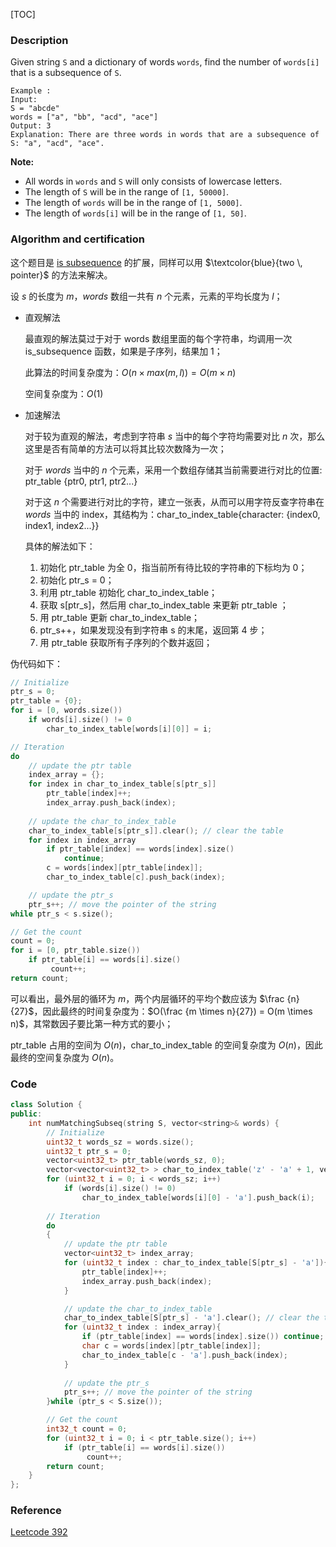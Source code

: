 [TOC]

### Description

Given string `S` and a dictionary of words `words`, find the number of `words[i]` that is a subsequence of `S`.

```
Example :
Input: 
S = "abcde"
words = ["a", "bb", "acd", "ace"]
Output: 3
Explanation: There are three words in words that are a subsequence of S: "a", "acd", "ace".
```

**Note:**

- All words in `words` and `S` will only consists of lowercase letters.
- The length of `S` will be in the range of `[1, 50000]`.
- The length of `words` will be in the range of `[1, 5000]`.
- The length of `words[i]` will be in the range of `[1, 50]`.



### Algorithm and certification

这个题目是 [is subsequence](integer_array/is_subsequence.md) 的扩展，同样可以用 $\textcolor{blue}{two \, pointer}$ 的方法来解决。

设 $s$ 的长度为 $m$，$words$ 数组一共有 $n$ 个元素，元素的平均长度为 $l$；

* 直观解法

  最直观的解法莫过于对于 words 数组里面的每个字符串，均调用一次 is_subsequence 函数，如果是子序列，结果加 1；

  此算法的时间复杂度为：$O(n\times{max(m, l)}) = O(m \times n)$

  空间复杂度为：$O(1)$

  

* 加速解法

  对于较为直观的解法，考虑到字符串 $s$ 当中的每个字符均需要对比 $n$ 次，那么这里是否有简单的方法可以将其比较次数降为一次；

  对于 $words$ 当中的 $n$ 个元素，采用一个数组存储其当前需要进行对比的位置: ptr_table {ptr0, ptr1, ptr2...}

  对于这 $n$ 个需要进行对比的字符，建立一张表，从而可以用字符反查字符串在 $words$ 当中的 index，其结构为：char_to_index_table{character: {index0, index1, index2...}}

  具体的解法如下：

  1. 初始化 ptr_table 为全 0，指当前所有待比较的字符串的下标均为 0； 
  2. 初始化 ptr_s = 0；
  3. 利用 ptr_table 初始化 char_to_index_table；
  4. 获取 s[ptr_s]，然后用 char_to_index_table 来更新 ptr_table ；
  5. 用 ptr_table 更新 char_to_index_table；
  6. ptr_s++，如果发现没有到字符串 s 的末尾，返回第 4 步；
  7. 用 ptr_table 获取所有子序列的个数并返回；

伪代码如下：

```cpp
// Initialize
ptr_s = 0;
ptr_table = {0};
for i = [0, words.size())
    if words[i].size() != 0 
    	char_to_index_table[words[i][0]] = i;

// Iteration
do
    // update the ptr table
    index_array = {};
    for index in char_to_index_table[s[ptr_s]]
        ptr_table[index]++;
        index_array.push_back(index);
    
	// update the char_to_index_table
    char_to_index_table[s[ptr_s]].clear(); // clear the table 
    for index in index_array
    	if ptr_table[index] == words[index].size()
         	continue;
    	c = words[index][ptr_table[index]];
    	char_to_index_table[c].push_back(index);

    // update the ptr_s
    ptr_s++; // move the pointer of the string
while ptr_s < s.size();

// Get the count
count = 0;
for i = [0, ptr_table.size())
    if ptr_table[i] == words[i].size()
         count++;
return count;
```

可以看出，最外层的循环为 $m$，两个内层循环的平均个数应该为 $\frac {n}{27}$，因此最终的时间复杂度为：$O(\frac {m \times n}{27}) = O(m \times n)$，其常数因子要比第一种方式的要小；

ptr_table 占用的空间为 $O(n)$，char_to_index_table 的空间复杂度为 $O(n)$，因此最终的空间复杂度为 $O(n)$。



### Code

```cpp
class Solution {
public:
    int numMatchingSubseq(string S, vector<string>& words) {
        // Initialize
        uint32_t words_sz = words.size();
        uint32_t ptr_s = 0;
        vector<uint32_t> ptr_table(words_sz, 0);
        vector<vector<uint32_t> > char_to_index_table('z' - 'a' + 1, vector<uint32_t>(0));
        for (uint32_t i = 0; i < words_sz; i++)
            if (words[i].size() != 0)
                char_to_index_table[words[i][0] - 'a'].push_back(i);
        
        // Iteration
        do
        {
            // update the ptr table
            vector<uint32_t> index_array;
            for (uint32_t index : char_to_index_table[S[ptr_s] - 'a']){
                ptr_table[index]++;
                index_array.push_back(index);
            }

            // update the char_to_index_table
            char_to_index_table[S[ptr_s] - 'a'].clear(); // clear the table 
            for (uint32_t index : index_array){
                if (ptr_table[index] == words[index].size()) continue;
                char c = words[index][ptr_table[index]];
                char_to_index_table[c - 'a'].push_back(index);
            }
            
            // update the ptr_s
            ptr_s++; // move the pointer of the string
        }while (ptr_s < S.size());

        // Get the count
        int32_t count = 0;
        for (uint32_t i = 0; i < ptr_table.size(); i++)
            if (ptr_table[i] == words[i].size())
                 count++;
        return count;
    }
};
```



### Reference

[Leetcode 392](https://leetcode.com/problems/is-subsequence/description/)
